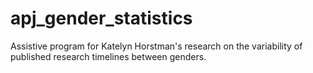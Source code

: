 # apj_gender_statistics
Assistive program for Katelyn Horstman's research on the variability of published research timelines between genders.
